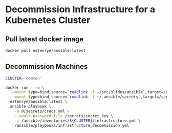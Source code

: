 

# Decommission Infrastructure for a Kubernetes Cluster

## Pull latest docker image

```bash
docker pull estenrye/ansible:latest
```

## Decommission Machines

```bash
CLUSTER='common'

docker run --rm \
  --mount type=bind,source=`readlink -f ~/src/slides/ansible`,target=/ansible,readonly \
  --mount type=bind,source=`readlink -f ~/.ansible/secrets`,target=/secrets \
  estenrye/ansible:latest \
  ansible-playbook \
    -e @/secrets/creds.yml \
    --vault-password-file /secrets/secret.key \
    -i /ansible/inventories/${CLUSTER}/infrastructure.yml \
    /ansible/playbooks/infrastructure_decommission.yml
```
